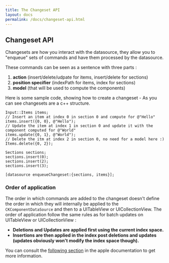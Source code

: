 ```yaml
---
title: The Changeset API
layout: docs
permalink: /docs/changeset-api.html
---
```


## Changeset API

Changesets are how you interact with the datasource, they allow you to "enqueue" sets of commands and have them processed by the datasource.


These commands can be seen as a sentence with three parts :

1. **action** (insert/delete/udpate for items, insert/delete for sections)
2. **position specifier** (indexPath for items, index for sections)
3. **model** (that will be used to compute the components)

Here is some sample code, showing how to create a changeset - As you can see changesets are a c++ structure.

```objc++
Input::Items items;
// Insert an item at index 0 in section 0 and compute for @"Hello"
items.insert({0, 0}, @"Hello");
// Update the item at index 1 in section 0 and update it with the component computed for @"World"
items.update({0, 1}, @"World");
// Delete the itm at index 2 in section 0, no need for a model here :)
Items.delete({0, 2});

Sections sections;
sections.insert(0);
sections.insert(2);
sections.insert(3);

[datasource enqueueChangeset:{sections, items}];
```

### Order of application

The order in which commands are added to the changeset doesn't define the order in which they will internally be applied to the `CKComponentDataSource` and then to a UITableView or UICollectionView. The order of application follow the same rules as for batch updates on UITableView or UICollectionView :

- **Deletions and Updates are applied first using the current index space.**
- **Insertions are then applied in the index post deletions and updates (updates obviously won't modify the index space though).**

You can consult the [following section](https://developer.apple.com/library/prerelease/ios/documentation/UserExperience/Conceptual/TableView_iPhone/ManageInsertDeleteRow/ManageInsertDeleteRow.html) in the apple documentation to get more information.
